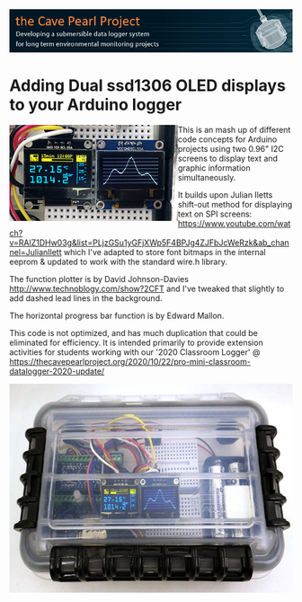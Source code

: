 <img src="https://github.com/EKMallon/The_Cave_Pearl_Project_CURRENT_codebuilds/blob/master/images/CavePearlProjectBanner_130x850px.jpg">

# Adding Dual ssd1306 OLED displays to your Arduino logger


<img align="left" src="https://github.com/EKMallon/Dual-ssd1306-OLED/blob/main/images/DualOLEDscreens_1_300px.jpg" height="171" width="300">
This is an mash up of different code concepts for Arduino projects using two 0.96" I2C screens to display text and graphic information simultaneously.

It builds upon Julian Iletts shift-out method for displaying text on SPI screens: https://www.youtube.com/watch?v=RAlZ1DHw03g&list=PLjzGSu1yGFjXWp5F4BPJg4ZJFbJcWeRzk&ab_channel=JulianIlett  which I've adapted to store font bitmaps in the internal eeprom & updated to work with the standard wire.h library. 

The function plotter is by David Johnson-Davies http://www.technoblogy.com/show?2CFT and I've tweaked that slightly to add dashed lead lines in the background. 

The horizontal progress bar function is by Edward Mallon.

This code is not optimized, and has much duplication that could be eliminated for efficiency. 
It is intended primarily to provide extension activities for students working with our '2020 Classroom Logger' @  
https://thecavepearlproject.org/2020/10/22/pro-mini-classroom-datalogger-2020-update/ 

<img src="https://github.com/EKMallon/Dual-ssd1306-OLED/blob/main/images/2020_dualOLEDscreens_ClassroomLoggerBuild_640px.jpg" height="372" width="640">
